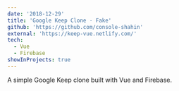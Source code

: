 ```yaml
---
date: '2018-12-29'
title: 'Google Keep Clone - Fake'
github: 'https://github.com/console-shahin'
external: 'https://keep-vue.netlify.com/'
tech:
  - Vue
  - Firebase
showInProjects: true
---
```


A simple Google Keep clone built with Vue and Firebase.
